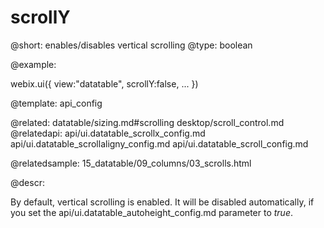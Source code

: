 scrollY
=============


@short:  enables/disables vertical scrolling
@type:  boolean

@example:

webix.ui({
	view:"datatable",
	scrollY:false,
	...
})


@template:	api_config

@related:
	datatable/sizing.md#scrolling
	desktop/scroll_control.md
@relatedapi:
	api/ui.datatable_scrollx_config.md
	api/ui.datatable_scrollaligny_config.md
    api/ui.datatable_scroll_config.md

@relatedsample:
	15_datatable/09_columns/03_scrolls.html

@descr:

By default, vertical scrolling is enabled. It will be disabled automatically, if you set the api/ui.datatable_autoheight_config.md parameter to <i>true</i>.



